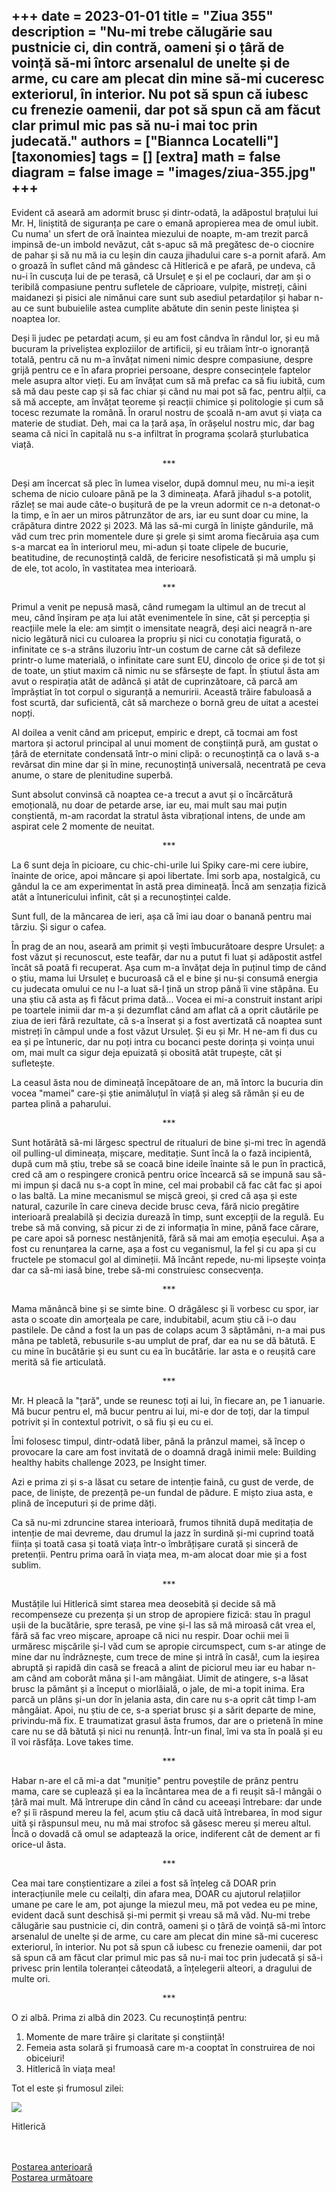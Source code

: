
+++
date = 2023-01-01
title = "Ziua 355"
description = "Nu-mi trebe călugărie sau pustnicie ci, din contră, oameni și o țâră de voință să-mi întorc arsenalul de unelte și de arme, cu care am plecat din mine să-mi cuceresc exteriorul, în interior. Nu pot să spun că iubesc cu frenezie oamenii, dar pot să spun că am făcut clar primul mic pas să nu-i mai toc prin judecată."
authors = ["Biannca Locatelli"]
[taxonomies]
tags = []
[extra]
math = false
diagram = false
image = "images/ziua-355.jpg"
+++
---

Evident că aseară am adormit brusc și dintr-odată, la adăpostul brațului lui Mr. H, liniștită de siguranța pe care o emană apropierea mea de omul iubit. Cu numa' un sfert de oră înaintea miezului de noapte, m-am trezit parcă impinsă de-un imbold nevăzut, cât s-apuc să mă pregătesc de-o ciocnire de pahar și să nu mă ia cu leșin din cauza jihadului care s-a pornit afară. Am o groază în suflet când mă gândesc că Hitlerică e pe afară, pe undeva, că nu-i în cuscuța lui de pe terasă, că Ursuleț e și el pe coclauri, dar am și o teribilă compasiune pentru sufletele de căprioare, vulpițe, mistreți, câini maidanezi și pisici ale nimănui care sunt sub asediul petardaților și habar n-au ce sunt bubuielile astea cumplite abătute din senin peste liniștea și noaptea lor.

Deși îi judec pe petardați acum, și eu am fost cândva în rândul lor, și eu mă bucuram la priveliștea exploziilor de artificii, și eu trăiam într-o ignoranță totală, pentru că nu m-a învățat nimeni nimic despre compasiune, despre grijă pentru ce e în afara propriei persoane, despre consecințele faptelor mele asupra altor vieți. Eu am învățat cum să mă prefac ca să fiu iubită, cum să mă dau peste cap și să fac chiar și când nu mai pot să fac, pentru alții, ca să mă accepte, am învățat teoreme și reacții chimice și politologie și cum să tocesc rezumate la română. În orarul nostru de școală n-am avut și viața ca materie de studiat. Deh, mai ca la țară așa, în orășelul nostru mic, dar bag seama că nici în capitală nu s-a infiltrat în programa școlară șturlubatica viață.

<p style="text-align: center;">***</p>

Deși am încercat să plec în lumea viselor, după domnul meu, nu mi-a ieșit schema de nicio culoare până pe la 3 dimineața. Afară jihadul s-a potolit, răzleț se mai aude câte-o bușitură de pe la vreun adormit ce n-a detonat-o la timp, e în aer un miros pătrunzător de ars, iar eu sunt doar cu mine, la crăpătura dintre 2022 și 2023. Mă las să-mi curgă în liniște gândurile, mă văd cum trec prin momentele dure și grele și simt aroma fiecăruia așa cum s-a marcat ea în interiorul meu, mi-adun și toate clipele de bucurie, beatitudine, de recunoștință caldă, de fericire nesofisticată și mă umplu și de ele, tot acolo, în vastitatea mea interioară.

<p style="text-align: center;">***</p>

Primul a venit pe nepusă masă, când rumegam la ultimul an de trecut al meu, când înșiram pe ața lui atât evenimentele în sine, cât și percepția și reacțiile mele la ele: am simțit o imensitate neagră, deși aici neagră n-are nicio legătură nici cu culoarea la propriu și nici cu conotația figurată, o infinitate ce s-a strâns iluzoriu într-un costum de carne cât să defileze printr-o lume materială, o infinitate care sunt EU, dincolo de orice și de tot și de toate, un știut maxim că nimic nu se sfârsește de fapt. În știutul ăsta am avut o respirația atât de adâncă și atât de cuprinzătoare, că parcă am împrăștiat în tot corpul o siguranță a nemuririi. Această trăire fabuloasă a fost scurtă, dar suficientă, cât să marcheze o bornă greu de uitat a acestei nopți.

Al doilea a venit când am priceput, empiric e drept, că tocmai am fost martora și actorul principal al unui moment de conștiință pură, am gustat o țâră de eternitate condensată într-o mini clipă: o recunoștință ca o lavă s-a revărsat din mine dar și în mine, recunoștință universală, necentrată pe ceva anume, o stare de plenitudine superbă.

Sunt absolut convinsă că noaptea ce-a trecut a avut și o încărcătură emoțională, nu doar de petarde arse, iar eu, mai mult sau mai puțin conștientă, m-am racordat la stratul ăsta vibrațional intens, de unde am aspirat cele 2 momente de neuitat.

<p style="text-align: center;">***</p>

La 6 sunt deja în picioare, cu chic-chi-urile lui Spiky care-mi cere iubire, înainte de orice, apoi mâncare și apoi libertate. Îmi sorb apa, nostalgică, cu gândul la ce am experimentat în astă prea dimineață. Încă am senzația fizică atât a întunericului infinit, cât și a recunoștinței calde.

Sunt full, de la mâncarea de ieri, așa că îmi iau doar o banană pentru mai târziu. Și sigur o cafea.

În prag de an nou, aseară am primit și vești îmbucurătoare despre Ursuleț: a fost văzut și recunoscut, este teafăr, dar nu a putut fi luat și adăpostit astfel încât să poată fi recuperat. Așa cum m-a învățat deja în puținul timp de când o știu, mama lui Ursuleț e bucuroasă că el e bine și nu-și consumă energia cu judecata omului ce nu l-a luat să-l țină un strop până îi vine stăpâna. Eu una știu că asta aș fi făcut prima dată… Vocea ei mi-a construit instant aripi pe toartele inimii dar m-a și dezumflat când am aflat că a oprit căutările pe ziua de ieri fără rezultate, că s-a înserat și a fost avertizată că noaptea sunt mistreți în câmpul unde a fost văzut Ursuleț. Și eu și Mr. H ne-am fi dus cu ea și pe întuneric, dar nu poți intra cu bocanci peste dorința și voința unui om, mai mult ca sigur deja epuizată și obosită atât trupește, cât și sufletește.

La ceasul ăsta nou de dimineață începătoare de an, mă întorc la bucuria din vocea "mamei" care-și știe animăluțul în viață și aleg să rămân și eu de partea plină a paharului.

<p style="text-align: center;">***</p>

Sunt hotărâtă să-mi lărgesc spectrul de ritualuri de bine și-mi trec în agendă oil pulling-ul dimineața, mișcare, meditație. Sunt încă la o fază incipientă, după cum mă știu, trebe să se coacă bine ideile înainte să le pun în practică, cred că am o respingere cronică pentru orice încearcă să se impună sau să-mi impun și dacă nu s-a copt în mine, cel mai probabil că fac cât fac și apoi o las baltă. La mine mecanismul se mișcă greoi, și cred că așa și este natural, cazurile în care cineva decide brusc ceva, fără nicio pregătire interioară prealabilă și decizia durează în timp, sunt excepții de la regulă. Eu trebe să mă conving, să picur zi de zi informația în mine, până face cărare, pe care apoi să pornesc nestânjenită, fără să mai am emoția eșecului. Așa a fost cu renunțarea la carne, așa a fost cu veganismul, la fel și cu apa și cu fructele pe stomacul gol al dimineții. Mă încânt repede, nu-mi lipsește voința dar ca să-mi iasă bine, trebe să-mi construiesc consecvența.

<p style="text-align: center;">***</p>

Mama mănâncă bine și se simte bine. O drăgălesc și îi vorbesc cu spor, iar asta o scoate din amorțeala pe care, indubitabil, acum știu că i-o dau pastilele. De când a fost la un pas de colaps acum 3 săptămâni, n-a mai pus mâna pe tabletă, rebusurile s-au umplut de praf, dar ea nu se dă bătută. E cu mine în bucătărie și eu sunt cu ea în bucătărie. Iar asta e o reușită care merită să fie articulată.

<p style="text-align: center;">***</p>

Mr. H pleacă la "țară", unde se reunesc toți ai lui, în fiecare an, pe 1 ianuarie. Mă bucur pentru el, mă bucur pentru ai lui, mi-e dor de toți, dar la timpul potrivit și în contextul potrivit, o să fiu și eu cu ei.

Îmi folosesc timpul, dintr-odată liber, până la prânzul mamei, să încep o provocare la care am fost invitată de o doamnă dragă inimii mele: Building healthy habits challenge 2023, pe Insight timer.

Azi e prima zi și s-a lăsat cu setare de intenție faină, cu gust de verde, de pace, de liniște, de prezență pe-un fundal de pădure. E mișto ziua asta, e plină de începuturi și de prime dăți.

Ca să nu-mi zdruncine starea interioară, frumos tihnită după meditația de intenție de mai devreme, dau drumul la jazz în surdină și-mi cuprind toată ființa și toată casa și toată viața într-o îmbrățișare curată și sinceră de pretenții. Pentru prima oară în viața mea, m-am alocat doar mie și a fost sublim.

<p style="text-align: center;">***</p>

Mustățile lui Hitlerică simt starea mea deosebită și decide să mă recompenseze cu prezența și un strop de apropiere fizică: stau în pragul ușii de la bucătărie, spre terasă, pe vine și-l las să mă miroasă cât vrea el, fără să fac vreo mișcare, aproape că nici nu respir. Doar ochii mei îi urmăresc mișcările și-l văd cum se apropie circumspect, cum s-ar atinge de mine dar nu îndrăznește, cum trece de mine și intră în casă!, cum la ieșirea abruptă și rapidă din casă se freacă a alint de piciorul meu iar eu habar n-am când am coborât mâna și l-am mângâiat. Uimit de atingere, s-a lăsat brusc la pământ și a început o miorlăială, o jale, de mi-a topit inima. Era parcă un plâns și-un dor în jelania asta, din care nu s-a oprit cât timp l-am mângâiat. Apoi, nu știu de ce, s-a speriat brusc și a sărit departe de mine, privindu-mă fix. E traumatizat grasul ăsta frumos, dar are o prietenă în mine care nu se dă bătută și nici nu renunță. Într-un final, îmi va sta în poală și eu îl voi răsfăța. Love takes time.

<p style="text-align: center;">***</p>

Habar n-are el că mi-a dat "muniție" pentru poveștile de prânz pentru mama, care se cuplează și ea la încântarea mea de a fi reușit să-l mângâi o țâră mai mult. Mă întrerupe din când în când cu aceeași întrebare: dar unde e? și îi răspund mereu la fel, acum știu că dacă uită întrebarea, în mod sigur uită și răspunsul meu, nu mă mai strofoc să găsesc mereu și mereu altul. Încă o dovadă că omul se adaptează la orice, indiferent cât de dement ar fi orice-ul ăsta.

<p style="text-align: center;">***</p>

Cea mai tare conștientizare a zilei a fost să înțeleg că DOAR prin interacțiunile mele cu ceilalți, din afara mea, DOAR cu ajutorul relațiilor umane pe care le am, pot ajunge la miezul meu, mă pot vedea eu pe mine, evident dacă sunt deschisă și-mi permit și vreau să mă văd. Nu-mi trebe călugărie sau pustnicie ci, din contră, oameni și o țâră de voință să-mi întorc arsenalul de unelte și de arme, cu care am plecat din mine să-mi cuceresc exteriorul, în interior. Nu pot să spun că iubesc cu frenezie oamenii, dar pot să spun că am făcut clar primul mic pas să nu-i mai toc prin judecată și să-i privesc prin lentila toleranței câteodată, a înțelegerii alteori, a dragului de multe ori.

<p style="text-align: center;">***</p>

O zi albă. Prima zi albă din 2023. Cu recunoștință pentru:
1. Momente de mare trăire și claritate și conștiință!
2. Femeia asta solară și frumoasă care m-a cooptat în construirea de noi obiceiuri!
3. Hitlerică în viața mea!

Tot el este și frumosul zilei:

<div class="flex justify-center">
  <img src="images/355-1-793x1024.jpeg" />
</div>

Hitlerică

<br/>

<br/>

<div class="flex justify-between">
  <div>
    <a href="/blog/ziua-354/">Postarea anterioară</a>
  </div>
  <div>
    <a href="/blog/ziua-356/">Postarea următoare</a>
  </div>
</div>
